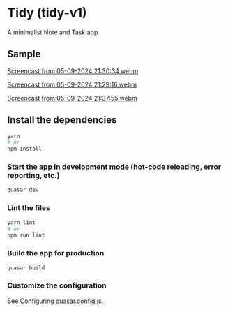 # Tidy (tidy-v1)

A minimalist Note and Task app  

## Sample  

[Screencast from 05-09-2024 21:30:34.webm](https://github.com/user-attachments/assets/6ecfd706-490d-44dc-9752-bba75a9134ca)  

[Screencast from 05-09-2024 21:29:16.webm](https://github.com/user-attachments/assets/69df30d9-a073-4a0d-a58b-37f16701622d)  

[Screencast from 05-09-2024 21:37:55.webm](https://github.com/user-attachments/assets/fc2562da-1c91-422f-b01c-3e171692cbb7)




## Install the dependencies
```bash
yarn
# or
npm install
```

### Start the app in development mode (hot-code reloading, error reporting, etc.)
```bash
quasar dev
```


### Lint the files
```bash
yarn lint
# or
npm run lint
```



### Build the app for production
```bash
quasar build
```

### Customize the configuration
See [Configuring quasar.config.js](https://v2.quasar.dev/quasar-cli-vite/quasar-config-js).
